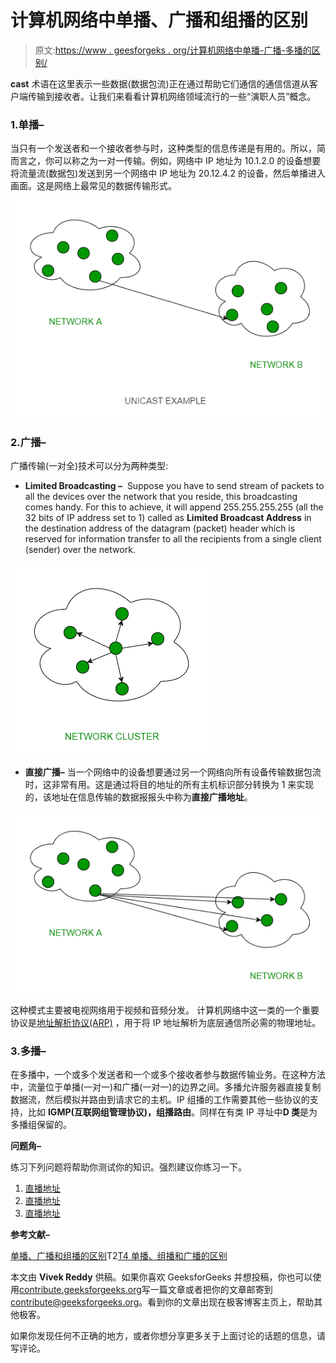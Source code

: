 # 计算机网络中单播、广播和组播的区别

> 原文:[https://www . geesforgeks . org/计算机网络中单播-广播-多播的区别/](https://www.geeksforgeeks.org/difference-between-unicast-broadcast-and-multicast-in-computer-network/)

**cast** 术语在这里表示一些数据(数据包流)正在通过帮助它们通信的通信信道从客户端传输到接收者。让我们来看看计算机网络领域流行的一些“演职人员”概念。

### 1.单播–

当只有一个发送者和一个接收者参与时，这种类型的信息传递是有用的。所以，简而言之，你可以称之为一对一传输。例如，网络中 IP 地址为 10.1.2.0 的设备想要将流量流(数据包)发送到另一个网络中 IP 地址为 20.12.4.2 的设备，然后单播进入画面。这是网络上最常见的数据传输形式。

![](img/82dcd7b6b0c0d6c2c8b697195befc7a4.png)

### 2.广播–

广播传输(一对全)技术可以分为两种类型:

*   **Limited Broadcasting –** 
    Suppose you have to send stream of packets to all the devices over the network that you reside, this broadcasting comes handy. For this to achieve, it will append 255.255.255.255 (all the 32 bits of IP address set to 1) called as **Limited Broadcast Address** in the destination address of the datagram (packet) header which is reserved for information transfer to all the recipients from a single client (sender) over the network. 

![](img/8679a09395c36b9c94cdac98627f5f1f.png)

*   **直接广播–**
    当一个网络中的设备想要通过另一个网络向所有设备传输数据包流时，这非常有用。这是通过将目的地址的所有主机标识部分转换为 1 来实现的，该地址在信息传输的数据报报头中称为**直接广播地址**。

![](img/765a36a34ff4339a76699c2c568ece54.png)

这种模式主要被电视网络用于视频和音频分发。
计算机网络中这一类的一个重要协议是[地址解析协议(ARP)](https://www.geeksforgeeks.org/computer-network-arp-works/) ，用于将 IP 地址解析为底层通信所必需的物理地址。

### 3.多播–

在多播中，一个或多个发送者和一个或多个接收者参与数据传输业务。在这种方法中，流量位于单播(一对一)和广播(一对一)的边界之间。多播允许服务器直接复制数据流，然后模拟并路由到请求它的主机。IP 组播的工作需要其他一些协议的支持，比如 **IGMP(互联网组管理协议)，组播路由**。同样在有类 IP 寻址中**D 类**是为多播组保留的。

**问题角–**

练习下列问题将帮助你测试你的知识。强烈建议你练习一下。

1.  [直播地址](https://www.geeksforgeeks.org/computer-networks-ip-addressing-question-3/)
2.  [直播地址](https://www.geeksforgeeks.org/computer-networks-ip-addressing-question-4/)
3.  [直播地址](https://www.geeksforgeeks.org/computer-networks-ip-addressing-question-5/)

**参考文献–**

[单播、广播和组播的区别](https://serverfault.com/questions/279482/what-is-the-difference-between-unicast-anycast-broadcast-and-multicast-traffic)T2[T4
单播、组播和广播的区别](http://www.erg.abdn.ac.uk/users/gorry/course/intro-pages/uni-b-mcast.html)

本文由 **Vivek Reddy** 供稿。如果你喜欢 GeeksforGeeks 并想投稿，你也可以使用[contribute.geeksforgeeks.org](http://www.contribute.geeksforgeeks.org)写一篇文章或者把你的文章邮寄到 contribute@geeksforgeeks.org。看到你的文章出现在极客博客主页上，帮助其他极客。

如果你发现任何不正确的地方，或者你想分享更多关于上面讨论的话题的信息，请写评论。